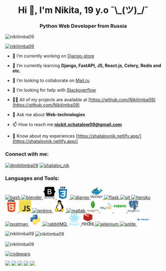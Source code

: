 <h1 align="center">Hi 👋, I'm Nikita, 19 y.o ¯\_(ツ)_/¯</h1>
<h3 align="center">Python Web Developer from Russia</h3>

<p align="left"> <img src="https://komarev.com/ghpvc/?username=nikitimba09&label=Profile%20views&color=0e75b6&style=flat" alt="nikitimba09" /> </p>

<p align="left"> <a href="https://github.com/ryo-ma/github-profile-trophy"><img src="https://github-profile-trophy.vercel.app/?username=nikitimba09" alt="nikitimba09" /></a> </p>

- 🔭 I’m currently working on [Django-store](https://github.com/Nikitimba09/Django-store)

- 🌱 I’m currently learning **Django, FastAPI, JS, React.js, Celery, Redis and etc.**

- 👯 I’m looking to collaborate on [Mail.ru](https://mail.ru/)

- 🤝 I’m looking for help with [Stackoverflow](https://stackoverflow.com/)

- 👨‍💻 All of my projects are available at [https://github.com/Nikitimba09](https://github.com/Nikitimba09)

- 💬 Ask me about **Web-technologies**

- 📫 How to reach me **nickit.schatalow09@gmail.com**

- 📄 Know about my experiences [https://shatalovnik.netlify.app/](https://shatalovnik.netlify.app/)

<h3 align="left">Connect with me:</h3>
<p align="left">
<a href="https://codepen.io/@nikitimba09" target="blank"><img align="center" src="https://raw.githubusercontent.com/rahuldkjain/github-profile-readme-generator/master/src/images/icons/Social/codepen.svg" alt="@nikitimba09" height="30" width="40" /></a>
<a href="https://instagram.com/shatalov_nik" target="blank"><img align="center" src="https://raw.githubusercontent.com/rahuldkjain/github-profile-readme-generator/master/src/images/icons/Social/instagram.svg" alt="shatalov_nik" height="30" width="40" /></a>
</p>

<h3 align="left">Languages and Tools:</h3>
<p align="left"> <a href="https://www.gnu.org/software/bash/" target="_blank" rel="noreferrer"> <img src="https://www.vectorlogo.zone/logos/gnu_bash/gnu_bash-icon.svg" alt="bash" width="40" height="40"/> </a> <a href="https://www.blender.org/" target="_blank" rel="noreferrer"> <img src="https://download.blender.org/branding/community/blender_community_badge_white.svg" alt="blender" width="40" height="40"/> </a> <a href="https://getbootstrap.com" target="_blank" rel="noreferrer"> <img src="https://raw.githubusercontent.com/devicons/devicon/master/icons/bootstrap/bootstrap-plain-wordmark.svg" alt="bootstrap" width="40" height="40"/> </a> <a href="https://www.w3schools.com/css/" target="_blank" rel="noreferrer"> <img src="https://raw.githubusercontent.com/devicons/devicon/master/icons/css3/css3-original-wordmark.svg" alt="css3" width="40" height="40"/> </a> <a href="https://www.djangoproject.com/" target="_blank" rel="noreferrer"> <img src="https://cdn.worldvectorlogo.com/logos/django.svg" alt="django" width="40" height="40"/> </a> <a href="https://www.docker.com/" target="_blank" rel="noreferrer"> <img src="https://raw.githubusercontent.com/devicons/devicon/master/icons/docker/docker-original-wordmark.svg" alt="docker" width="40" height="40"/> </a> <a href="https://flask.palletsprojects.com/" target="_blank" rel="noreferrer"> <img src="https://www.vectorlogo.zone/logos/pocoo_flask/pocoo_flask-icon.svg" alt="flask" width="40" height="40"/> </a> <a href="https://git-scm.com/" target="_blank" rel="noreferrer"> <img src="https://www.vectorlogo.zone/logos/git-scm/git-scm-icon.svg" alt="git" width="40" height="40"/> </a> <a href="https://heroku.com" target="_blank" rel="noreferrer"> <img src="https://www.vectorlogo.zone/logos/heroku/heroku-icon.svg" alt="heroku" width="40" height="40"/> </a> <a href="https://www.w3.org/html/" target="_blank" rel="noreferrer"> <img src="https://raw.githubusercontent.com/devicons/devicon/master/icons/html5/html5-original-wordmark.svg" alt="html5" width="40" height="40"/> </a> <a href="https://developer.mozilla.org/en-US/docs/Web/JavaScript" target="_blank" rel="noreferrer"> <img src="https://raw.githubusercontent.com/devicons/devicon/master/icons/javascript/javascript-original.svg" alt="javascript" width="40" height="40"/> </a> <a href="https://www.jenkins.io" target="_blank" rel="noreferrer"> <img src="https://www.vectorlogo.zone/logos/jenkins/jenkins-icon.svg" alt="jenkins" width="40" height="40"/> </a> <a href="https://www.linux.org/" target="_blank" rel="noreferrer"> <img src="https://raw.githubusercontent.com/devicons/devicon/master/icons/linux/linux-original.svg" alt="linux" width="40" height="40"/> </a> <a href="https://www.mathworks.com/" target="_blank" rel="noreferrer"> <img src="https://upload.wikimedia.org/wikipedia/commons/2/21/Matlab_Logo.png" alt="matlab" width="40" height="40"/> </a> <a href="https://www.mongodb.com/" target="_blank" rel="noreferrer"> <img src="https://raw.githubusercontent.com/devicons/devicon/master/icons/mongodb/mongodb-original-wordmark.svg" alt="mongodb" width="40" height="40"/> </a> <a href="https://www.mysql.com/" target="_blank" rel="noreferrer"> <img src="https://raw.githubusercontent.com/devicons/devicon/master/icons/mysql/mysql-original-wordmark.svg" alt="mysql" width="40" height="40"/> </a> <a href="https://www.nginx.com" target="_blank" rel="noreferrer"> <img src="https://raw.githubusercontent.com/devicons/devicon/master/icons/nginx/nginx-original.svg" alt="nginx" width="40" height="40"/> </a> <a href="https://www.postgresql.org" target="_blank" rel="noreferrer"> <img src="https://raw.githubusercontent.com/devicons/devicon/master/icons/postgresql/postgresql-original-wordmark.svg" alt="postgresql" width="40" height="40"/> </a> <a href="https://postman.com" target="_blank" rel="noreferrer"> <img src="https://www.vectorlogo.zone/logos/getpostman/getpostman-icon.svg" alt="postman" width="40" height="40"/> </a> <a href="https://www.python.org" target="_blank" rel="noreferrer"> <img src="https://raw.githubusercontent.com/devicons/devicon/master/icons/python/python-original.svg" alt="python" width="40" height="40"/> </a> <a href="https://www.rabbitmq.com" target="_blank" rel="noreferrer"> <img src="https://www.vectorlogo.zone/logos/rabbitmq/rabbitmq-icon.svg" alt="rabbitMQ" width="40" height="40"/> </a> <a href="https://reactjs.org/" target="_blank" rel="noreferrer"> <img src="https://raw.githubusercontent.com/devicons/devicon/master/icons/react/react-original-wordmark.svg" alt="react" width="40" height="40"/> </a> <a href="https://redis.io" target="_blank" rel="noreferrer"> <img src="https://raw.githubusercontent.com/devicons/devicon/master/icons/redis/redis-original-wordmark.svg" alt="redis" width="40" height="40"/> </a> <a href="https://www.selenium.dev" target="_blank" rel="noreferrer"> <img src="https://raw.githubusercontent.com/detain/svg-logos/780f25886640cef088af994181646db2f6b1a3f8/svg/selenium-logo.svg" alt="selenium" width="40" height="40"/> </a> <a href="https://www.sqlite.org/" target="_blank" rel="noreferrer"> <img src="https://www.vectorlogo.zone/logos/sqlite/sqlite-icon.svg" alt="sqlite" width="40" height="40"/> </a> <a href="https://webpack.js.org" target="_blank" rel="noreferrer"> <img src="https://raw.githubusercontent.com/devicons/devicon/d00d0969292a6569d45b06d3f350f463a0107b0d/icons/webpack/webpack-original-wordmark.svg" alt="webpack" width="40" height="40"/> </a> </p>

<p><img align="left" src="https://github-readme-stats.vercel.app/api/top-langs?username=nikitimba09&show_icons=true&locale=en&layout=compact" alt="nikitimba09" /></p>

<p>&nbsp;<img align="center" src="https://github-readme-stats.vercel.app/api?username=nikitimba09&show_icons=true&locale=en" alt="nikitimba09" /></p>

<p><img align="center" src="https://github-readme-streak-stats.herokuapp.com/?user=nikitimba09&" alt="nikitimba09" /></p>

[![codewars](https://www.codewars.com/users/Nikitimba/badges/large)](https://www.codewars.com/users/Nikitimba)

[![](https://raw.githubusercontent.com/nikitimba09/github-profile-summary-cards-example/master/profile-summary-card-output/2077/0-profile-details.svg)](https://github.com/nikitimba09/github-profile-summary-cards)
[![](https://raw.githubusercontent.com/nikitimba09/github-profile-summary-cards-example/master/profile-summary-card-output/2077/1-repos-per-language.svg)](https://github.com/nikitimba09/github-profile-summary-cards) [![](https://raw.githubusercontent.com/nikitimba09/github-profile-summary-cards-example/master/profile-summary-card-output/2077/2-most-commit-language.svg)](https://github.com/nikitimba09/github-profile-summary-cards)
[![](https://raw.githubusercontent.com/nikitimba09/github-profile-summary-cards-example/master/profile-summary-card-output/2077/3-stats.svg)](https://github.com/nikitimba09/github-profile-summary-cards) [![](https://raw.githubusercontent.com/nikitimba09/github-profile-summary-cards-example/master/profile-summary-card-output/2077/4-productive-time.svg)](https://github.com/nikitimba09/github-profile-summary-cards)
